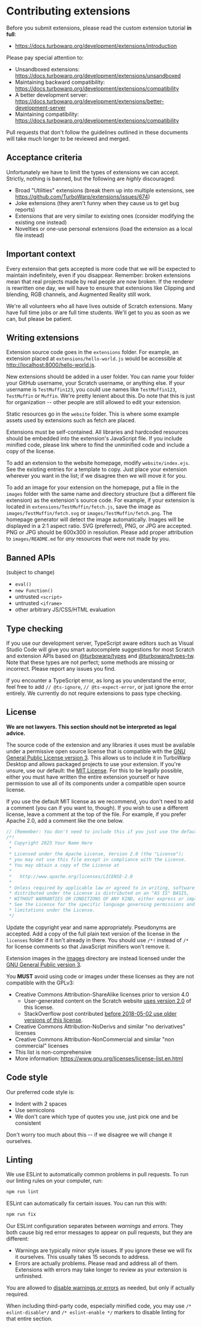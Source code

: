 # Contributing extensions

Before you submit extensions, please read the custom extension tutorial **in full**:

 - https://docs.turbowarp.org/development/extensions/introduction

Please pay special attention to:

 - Unsandboxed extensions: https://docs.turbowarp.org/development/extensions/unsandboxed
 - Maintaining backward compatibility: https://docs.turbowarp.org/development/extensions/compatibility
 - A better development server: https://docs.turbowarp.org/development/extensions/better-development-server
 - Maintaining compatibility: https://docs.turbowarp.org/development/extensions/compatibility

Pull requests that don't follow the guidelines outlined in these documents will take *much* longer to be reviewed and merged.

## Acceptance criteria

Unfortunately we have to limit the types of extensions we can accept. Strictly, nothing is banned, but the following are *highly* discouraged:

 - Broad "Utilities" extensions (break them up into multiple extensions, see https://github.com/TurboWarp/extensions/issues/674)
 - Joke extensions (they aren't funny when they cause us to get bug reports)
 - Extensions that are very similar to existing ones (consider modifying the existing one instead)
 - Novelties or one-use personal extensions (load the extension as a local file instead)

## Important context

Every extension that gets accepted is more code that we will be expected to maintain indefinitely, even if you disappear. Remember: broken extensions mean that real projects made by real people are now broken. If the renderer is rewritten one day, we will have to ensure that extensions like Clipping and blending, RGB channels, and Augmented Reality still work.

We're all volunteers who all have lives outside of Scratch extensions. Many have full time jobs or are full time students. We'll get to you as soon as we can, but please be patient.

## Writing extensions

Extension source code goes in the `extensions` folder. For example, an extension placed at `extensions/hello-world.js` would be accessible at [http://localhost:8000/hello-world.js](http://localhost:8000/hello-world.js).

New extensions should be added in a user folder. You can name your folder your GitHub username, your Scratch username, or anything else. If your username is `TestMuffin123`, you could use names like `TestMuffin123`, `TestMuffin` or `Muffin`. We're pretty lenient about this. Do note that this is just for organization -- other people are still allowed to edit your extension.

Static resources go in the `website` folder. This is where some example assets used by extensions such as fetch are placed.

Extensions must be self-contained. All libraries and hardcoded resources should be embedded into the extension's JavaScript file. If you include minified code, please link where to find the unminified code and include a copy of the license.

To add an extension to the website homepage, modify `website/index.ejs`. See the existing entries for a template to copy. Just place your extension wherever you want in the list; if we disagree then we will move it for you.

To add an image for your extension on the homepage, put a file in the `images` folder with the same name and directory structure (but a different file extension) as the extension's source code. For example, if your extension is located in `extensions/TestMuffin/fetch.js`, save the image as `images/TestMuffin/fetch.svg` or `images/TestMuffin/fetch.png`. The homepage generator will detect the image automatically. Images will be displayed in a 2:1 aspect ratio. SVG (preferred), PNG, or JPG are accepted. PNG or JPG should be 600x300 in resolution. Please add proper attribution to `images/README.md` for *any* resources that were not made by you.

## Banned APIs

(subject to change)

 - `eval()`
 - `new Function()`
 - untrusted `<script>`
 - untrusted `<iframe>`
 - other arbitrary JS/CSS/HTML evaluation

## Type checking

If you use our development server, TypeScript aware editors such as Visual Studio Code will give you smart autocomplete suggestions for most Scratch and extension APIs based on [@turbowarp/types](https://github.com/TurboWarp/types) and [@turbowarp/types-tw](https://github.com/TurboWarp/types-tw). Note that these types are not perfect; some methods are missing or incorrect. Please report any issues you find.

If you encounter a TypeScript error, as long as you understand the error, feel free to add `// @ts-ignore`, `// @ts-expect-error`, or just ignore the error entirely. We currently do not require extensions to pass type checking.

## License

**We are not lawyers. This section should not be interpreted as legal advice.**

The source code of the extension and any libraries it uses must be available under a permissive open source license that is compatible with the [GNU General Public License version 3](licenses/GPL-3.0.txt). This allows us to include it in TurboWarp Desktop and allows packaged projects to use your extension. If you're unsure, use our default: the [MIT License](licenses/MIT.txt). For this to be legally possible, either you must have written the entire extension yourself or have permission to use all of its components under a compatible open source license.

If you use the default MIT license as we recommend, you don't need to add a comment (you can if you want to, though). If you wish to use a different license, leave a comment at the top of the file. For example, if you prefer Apache 2.0, add a comment like the one below.

```js
// (Remember: You don't need to include this if you just use the default license!)
/*!
 * Copyright 2023 Your Name Here
 * 
 * Licensed under the Apache License, Version 2.0 (the "License");
 * you may not use this file except in compliance with the License.
 * You may obtain a copy of the License at
 *
 *   http://www.apache.org/licenses/LICENSE-2.0
 * 
 * Unless required by applicable law or agreed to in writing, software
 * distributed under the License is distributed on an "AS IS" BASIS,
 * WITHOUT WARRANTIES OR CONDITIONS OF ANY KIND, either express or implied.
 * See the License for the specific language governing permissions and
 * limitations under the License.
 */
```

Update the copyright year and name appropriately. Pseudonyms are accepted. Add a copy of the full plain text version of the license in the `licenses` folder if it isn't already in there. You should use `/*!` instead of `/*` for license comments so that JavaScript minifiers won't remove it.

Extension images in the [images](images) directory are instead licensed under the [GNU General Public version 3](licenses/GPL-3.0.txt).

You **MUST** avoid using code or images under these licenses as they are not compatible with the GPLv3:

 - Creative Commons Attribution-ShareAlike licenses prior to version 4.0
   - User-generated content on the Scratch website [uses version 2.0](https://scratch.mit.edu/terms_of_use) of this license.
   - StackOverflow post contributed [before 2018-05-02 use older versions of this license](https://stackoverflow.com/help/licensing).
 - Creative Commons Attribution-NoDerivs and similar "no derivatives" licenses
 - Creative Commons Attribution-NonCommercial and similar "non commercial" licenses
 - This list is non-comprehensive
 - More information: https://www.gnu.org/licenses/license-list.en.html

## Code style

Our preferred code style is:

 - Indent with 2 spaces
 - Use semicolons
 - We don't care which type of quotes you use, just pick one and be consistent

Don't worry too much about this -- if we disagree we will change it ourselves.

## Linting

We use ESLint to automatically common problems in pull requests. To run our linting rules on your computer, run:

```bash
npm run lint
```

ESLint can automatically fix certain issues. You can run this with:

```bash
npm run fix
```

Our ESLint configuration separates between *warnings* and *errors*. They both cause big red error messages to appear on pull requests, but they are different:

 - Warnings are typically minor style issues. If you ignore these we will fix it ourselves. This usually takes 15 seconds to address.
 - Errors are actually problems. Please read and address all of them. Extensions with errors may take longer to review as your extension is unfinished.

You are allowed to [disable warnings or errors](https://eslint.org/docs/latest/use/configure/rules#disabling-rules) as needed, but only if actually required.

When including third-party code, especially minified code, you may use `/* eslint-disable*/` and `/* eslint-enable */` markers to disable linting for that entire section.
